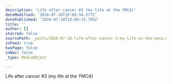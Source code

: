 ```yaml
---
description: 'Life after cancer #3 (my life at the YMCA)'
dateModified: '2016-07-18T18:08:34.377Z'
datePublished: '2016-07-18T18:09:33.705Z'
title: ''
author: []
starred: false
sourcePath: _posts/2016-07-18-life-after-cancer-3-my-life-at-the-ymca.md
inFeed: true
hasPage: false
inNav: false
_type: MediaObject

---
```

Life after cancer \#3 (my life at the YMCA)